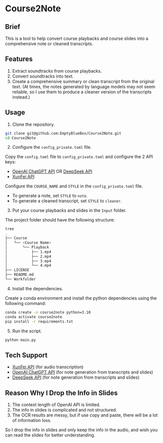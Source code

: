 # Course2Note

## Brief

This is a tool to help convert course playbacks and course slides into a comprehensive note or cleaned transcripts.

## Features

1. Extract soundtracks from course playbacks.
2. Convert soundtracks into text.
3. Create a comprehensive summary or clean transcript from the original text. (At times, the notes generated by language models may not seem reliable, so I use them to produce a cleaner version of the transcripts instead.)

## Usage

1. Clone the repository.

```bash
git clone git@github.com:EmptyBlueBox/Course2Note.git
cd Course2Note
```

2. Configure the `config_private.toml` file.

Copy the `config.toml` file to `config_private.toml` and configure the 2 API keys:

- [OpenAI ChatGPT API](https://platform.openai.com/docs/api-reference/chat) OR [DeepSeek API](https://platform.deepseek.com/api_keys)
- [XunFei API](https://console.xfyun.cn/services/lfasr)

Configure the `COURSE_NAME` and `STYLE` in the `config_private.toml` file.

- To generate a note, set `STYLE` to `note`.
- To generate a cleaned transcript, set `STYLE` to `cleaner`.

3. Put your course playbacks and slides in the `Input` folder.

The project folder should have the following structure:

```bash
tree
.
├── Course
│   └── <Course Name>
│       └── Playback
│           ├── 1.mp4
│           ├── 2.mp4
│           ├── 3.mp4
│           └── 4.mp4
├── LICENSE
├── README.md
└── Workfolder
```

4. Install the dependencies.

Create a conda environment and install the python dependencies using the following command:

```bash
conda create -n course2note python=3.10
conda activate course2note
pip install -r requirements.txt
```

5. Run the script.

```bash
python main.py
```

## Tech Support

- [XunFei API](https://console.xfyun.cn/services/lfasr) (for audio transcription)
- [OpenAI ChatGPT API](https://platform.openai.com/docs/api-reference/chat) (for note generation from transcripts and slides)
- [DeepSeek API](https://platform.deepseek.com/api_keys) (for note generation from transcripts and slides)

## Reason Why I Drop the Info in Slides

1. The context length of OpenAI API is limited.
2. The info in slides is complicated and not structured.
3. The OCR results are messy, but if use copy and paste, there will be a lot of information loss.

So I drop the info in slides and only keep the info in the audio, and wish you can read the slides for better understanding.

